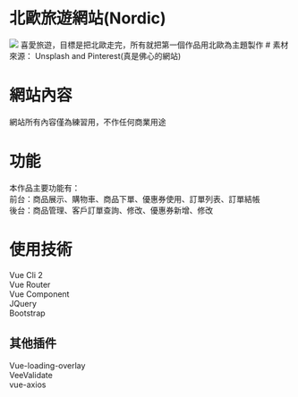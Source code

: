 # 北歐旅遊網站(Nordic)
<img src="https://upload.cc/i1/2019/02/27/lirngU.png">
喜愛旅遊，目標是把北歐走完，所有就把第一個作品用北歐為主題製作
# 素材來源：
Unsplash and Pinterest(真是佛心的網站)

# 網站內容
<div style="font-weight: bold"></div>網站所有內容僅為練習用，不作任何商業用途

# 功能
本作品主要功能有：<br>
前台：商品展示、購物車、商品下單、優惠券使用、訂單列表、訂單結帳<br>
後台：商品管理、客戶訂單查詢、修改、優惠券新增、修改

# 使用技術
Vue Cli 2<br>
Vue Router<br>
Vue Component<br>
JQuery<br>
Bootstrap

## 其他插件<br>
Vue-loading-overlay<br>
VeeValidate<br>
vue-axios <br>



